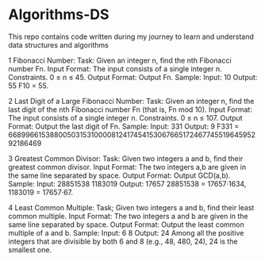 # Algorithms-DS
This repo contains code written during my journey to learn and understand data structures and algorithms

1 Fibonacci Number:
	Task: Given an integer n, find the nth Fibonacci number Fn. 
	Input Format: The input consists of a single integer n. Constraints. 0 ≤ n ≤ 45. 
	Output Format: Output Fn.
	Sample:
		Input: 10 
		Output: 55
		F10 = 55.
		
2 Last Digit of a Large Fibonacci Number:
	Task: Given an integer n, find the last digit of the nth Fibonacci number Fn (that is, Fn mod 10). 
	Input Format: The input consists of a single integer n. Constraints. 0 ≤ n ≤ 107. 
	Output Format: Output the last digit of Fn.
	Sample:
		Input: 331 
		Output: 9
		F331 = 668996615388005031531000081241745415306766517246774551964595292186469

3 Greatest Common Divisor:
	Task: Given two integers a and b, find their greatest common divisor. 
	Input Format: The two integers a,b are given in the same line separated by space.
	Output Format: Output GCD(a,b).
	Sample:
		Input: 28851538 1183019 
		Output: 17657 
		28851538 = 17657·1634, 
		1183019 = 17657·67.
		
4 Least Common Multiple:
	Task; Given two integers a and b, find their least common multiple. 
	Input Format: The two integers a and b are given in the same line separated by space.
	Output Format: Output the least common multiple of a and b.
	Sample:
	Input: 6 8 
	Output: 24
	Among all the positive integers that are divisible by both 6 and 8 (e.g., 48, 480, 24), 24 is the smallest one.


	
